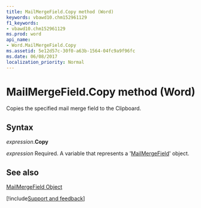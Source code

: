 ```yaml
---
title: MailMergeField.Copy method (Word)
keywords: vbawd10.chm152961129
f1_keywords:
- vbawd10.chm152961129
ms.prod: word
api_name:
- Word.MailMergeField.Copy
ms.assetid: 5e12d57c-30f0-a63b-1564-04fc9a9f96fc
ms.date: 06/08/2017
localization_priority: Normal
---
```



# MailMergeField.Copy method (Word)

Copies the specified mail merge field to the Clipboard.


## Syntax

_expression_.**Copy**

_expression_ Required. A variable that represents a '[MailMergeField](Word.MailMergeField.md)' object.


## See also


[MailMergeField Object](Word.MailMergeField.md)

[!include[Support and feedback](~/includes/feedback-boilerplate.md)]